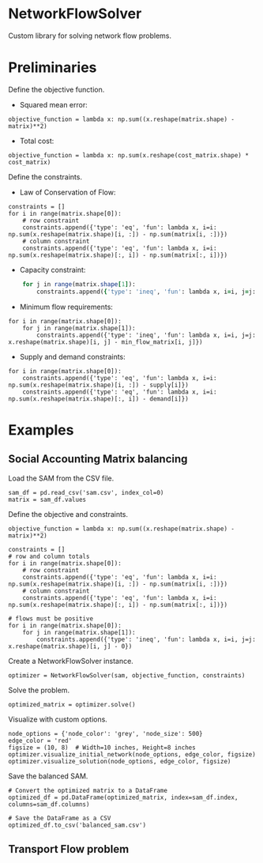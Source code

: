 # NetworkFlowSolver
Custom library for solving network flow problems.

# Preliminaries
Define the objective function.
- Squared mean error:
```
objective_function = lambda x: np.sum((x.reshape(matrix.shape) - matrix)**2)
```
- Total cost:
```
objective_function = lambda x: np.sum(x.reshape(cost_matrix.shape) * cost_matrix)
```

Define the constraints.
- Law of Conservation of Flow:
```
constraints = []
for i in range(matrix.shape[0]):
    # row constraint
    constraints.append({'type': 'eq', 'fun': lambda x, i=i: np.sum(x.reshape(matrix.shape)[i, :]) - np.sum(matrix[i, :])})
    # column constraint
    constraints.append({'type': 'eq', 'fun': lambda x, i=i: np.sum(x.reshape(matrix.shape)[:, i]) - np.sum(matrix[:, i])})
```
- Capacity constraint: 
```for i in range(matrix.shape[0]):
    for j in range(matrix.shape[1]):
        constraints.append({'type': 'ineq', 'fun': lambda x, i=i, j=j: capacity_matrix[i, j] - x.reshape(matrix.shape)[i, j]})
```
- Minimum flow requirements:
```
for i in range(matrix.shape[0]):
    for j in range(matrix.shape[1]):
        constraints.append({'type': 'ineq', 'fun': lambda x, i=i, j=j: x.reshape(matrix.shape)[i, j] - min_flow_matrix[i, j]})

```
- Supply and demand constraints:
```
for i in range(matrix.shape[0]):
    constraints.append({'type': 'eq', 'fun': lambda x, i=i: np.sum(x.reshape(matrix.shape)[i, :]) - supply[i]})
    constraints.append({'type': 'eq', 'fun': lambda x, i=i: np.sum(x.reshape(matrix.shape)[:, i]) - demand[i]})

```
# Examples
## Social Accounting Matrix balancing
Load the SAM from the CSV file.
```
sam_df = pd.read_csv('sam.csv', index_col=0)
matrix = sam_df.values
```

Define the objective and constraints.
```
objective_function = lambda x: np.sum((x.reshape(matrix.shape) - matrix)**2)

constraints = []
# row and column totals
for i in range(matrix.shape[0]):
    # row constraint
    constraints.append({'type': 'eq', 'fun': lambda x, i=i: np.sum(x.reshape(matrix.shape)[i, :]) - np.sum(matrix[i, :])})
    # column constraint
    constraints.append({'type': 'eq', 'fun': lambda x, i=i: np.sum(x.reshape(matrix.shape)[:, i]) - np.sum(matrix[:, i])})
    
# flows must be positive
for i in range(matrix.shape[0]):
    for j in range(matrix.shape[1]):
        constraints.append({'type': 'ineq', 'fun': lambda x, i=i, j=j: x.reshape(matrix.shape)[i, j] - 0})
```
Create a NetworkFlowSolver instance.
```
optimizer = NetworkFlowSolver(sam, objective_function, constraints)
```
Solve the problem.
```
optimized_matrix = optimizer.solve()
```
Visualize with custom options.
```
node_options = {'node_color': 'grey', 'node_size': 500}
edge_color = 'red'
figsize = (10, 8)  # Width=10 inches, Height=8 inches
optimizer.visualize_initial_network(node_options, edge_color, figsize)
optimizer.visualize_solution(node_options, edge_color, figsize)
```
Save the balanced SAM.
```
# Convert the optimized matrix to a DataFrame
optimized_df = pd.DataFrame(optimized_matrix, index=sam_df.index, columns=sam_df.columns)

# Save the DataFrame as a CSV
optimized_df.to_csv('balanced_sam.csv')
```
## Transport Flow problem
